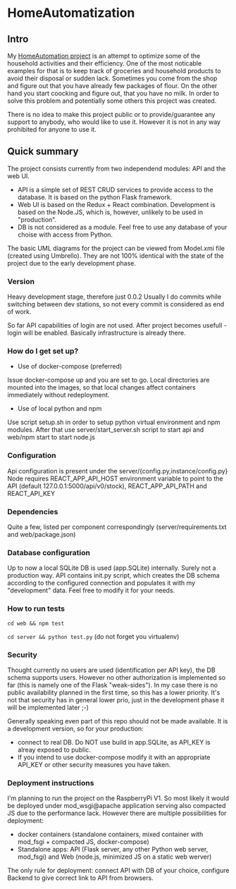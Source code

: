 # HomeAutomatization #

## Intro
My [HomeAutomation project](https://bitbucket.org/goncharovartem/homeautomation) is an attempt to optimize some of 
the household activities and their efficiency. 
One of the most noticable examples for that is to keep track of 
groceries and household products to avoid their disposal or sudden lack. 
Sometimes you come from the shop and figure out that you have already few packages of flour. 
On the other hand you start coocking and figure out, that you have no milk. 
In order to solve this problem and potentially some others this project was created.

There is no idea to make this project public or to provide/guarantee any support to anybody, who would like to use it. 
However it is not in any way prohibited for anyone to use it.

## Quick summary ##

The project consists currently from two independend modules: API and the web UI.

* API is a simple set of REST CRUD services to provide access to the database. It is based on the python Flask framework.
* Web UI is based on the Redux + React combination. Development is based on the Node.JS, which is, however, unlikely to be used in "production".
* DB is not considered as a module. Feel free to use any database of your choise with access from Python.

The basic UML diagrams for the project can be viewed from Model.xmi file (created using Umbrello). They are not 100% identical with the state of the project due to the early development phase.

### Version

Heavy development stage, therefore just 0.0.2
Usually I do commits while switching between dev stations, so not every commit is considered as end of work.

So far API capabilities of login are not used. After project becomes usefull - login will be enabled. Basically infrastructure is already there.


### How do I get set up? ###

* Use of docker-compose (preferred)

Issue docker-compose up and you are set to go. Local directories are mounted into the images,
so that local changes affect containers immediately without redeployment.

* Use of local python and npm

Use script setup.sh in order to setup python virtual environment and npm modules.
After that use server/start_server.sh script to start api and web/npm start to start node.js


### Configuration ###

Api configuration is present under the server/{config.py,instance/config.py}
Node requires REACT_APP_API_HOST environment variable to point to the API (default 127.0.0.1:5000/api/v0/stock), REACT_APP_API_PATH and REACT_API_KEY

### Dependencies ###

Quite a few, listed per component correspondingly (server/requirements.txt and web/package.json)

### Database configuration ###

Up to now a local SQLite DB is used (app.SQLite) internally. Surely not a production way. API contains init.py script, which creates the DB schema according to the configured connection and populates it with my "development" data. Feel free to modify it for your needs.

### How to run tests ###

`cd web && npm test`

`cd server && python test.py` (do not forget you virtualenv)

### Security ###

Thought currently no users are used (identification per API key), the DB schema supports users. 
However no other authorization is implemented so far (this is namely one of the Flask "weak-sides"). 
In my case there is no public availability planned in the first time, so this has a lower priority. 
It's not that security has in general lower prio, just in the development phase it will be implemented later ;-)

Generally speaking even part of this repo should not be made available. 
It is a development version, so for your production:

* connect to real DB. Do NOT use build in app.SQLite, as API_KEY is alreay exposed to public.
* If you intend to use docker-compose modify it with an appropriate API_KEY or other security measures you have taken.

### Deployment instructions ###

I'm planning to run the project on the RaspberryPi V1. So most likely it would be deployed under mod_wsgi@apache application serving also compacted JS due to the performance lack. However there are multiple possibilities for deployment:
* docker containers (standalone containers, mixed container with mod_fsgi + compacted JS, docker-compose)
* Standalone apps: API (Flask server, any other Python web server, mod_fsgi) and Web (node.js, minimized JS on a static web werver)

The only rule for deployment: connect API with DB of your choice, configure Backend to give correct link to API from browsers.
